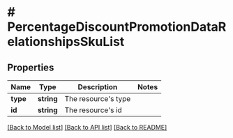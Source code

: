 # # PercentageDiscountPromotionDataRelationshipsSkuList

## Properties

Name | Type | Description | Notes
------------ | ------------- | ------------- | -------------
**type** | **string** | The resource&#39;s type |
**id** | **string** | The resource&#39;s id |

[[Back to Model list]](../../README.md#models) [[Back to API list]](../../README.md#endpoints) [[Back to README]](../../README.md)
